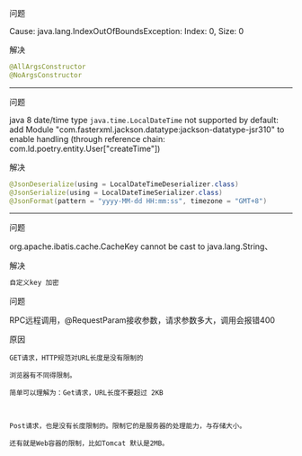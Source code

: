 问题

 Cause: java.lang.IndexOutOfBoundsException: Index: 0, Size: 0

解决

```java
@AllArgsConstructor
@NoArgsConstructor
```



----

问题

java 8 date/time type `java.time.LocalDateTime` not supported by default: add Module "com.fasterxml.jackson.datatype:jackson-datatype-jsr310" to enable handling (through reference chain: com.ld.poetry.entity.User["createTime"])

解决

```java
@JsonDeserialize(using = LocalDateTimeDeserializer.class)
@JsonSerialize(using = LocalDateTimeSerializer.class)
@JsonFormat(pattern = "yyyy-MM-dd HH:mm:ss", timezone = "GMT+8")
```



---

问题

 org.apache.ibatis.cache.CacheKey cannot be cast to java.lang.String、

解决

```java
自定义key 加密
```



问题

RPC远程调用，@RequestParam接收参数，请求参数多大，调用会报错400

原因

```
GET请求，HTTP规范对URL长度是没有限制的

浏览器有不同得限制。

简单可以理解为：Get请求，URL长度不要超过 2KB



Post请求，也是没有长度限制的。限制它的是服务器的处理能力，与存储大小。

还有就是Web容器的限制，比如Tomcat 默认是2MB。
```

 
